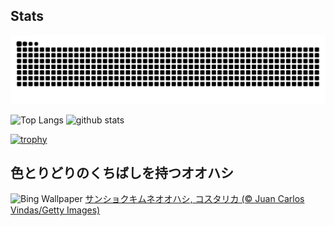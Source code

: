 ## Stats
<picture>
  <source media="(prefers-color-scheme: dark)" srcset="https://raw.githubusercontent.com/ba230t/ba230t/output/github-contribution-grid-snake-dark.svg">
  <source media="(prefers-color-scheme: light)" srcset="https://raw.githubusercontent.com/ba230t/ba230t/output/github-contribution-grid-snake.svg">
  <img alt="github contribution grid snake animation" src="https://raw.githubusercontent.com/ba230t/ba230t/output/github-contribution-grid-snake.svg">
</picture>

<p align="left">
  <img alt="Top Langs" height="150px" src="https://github-readme-stats.vercel.app/api/top-langs/?username=ba230t&layout=compact&theme=transparent" />
  <img alt="github stats" height="150px" src="https://github-readme-stats.vercel.app/api?username=ba230t&theme=transparent" />
</p>

[![trophy](https://github-profile-trophy.vercel.app/?username=ba230t&theme=transparent&column=7)](https://github.com/ryo-ma/github-profile-trophy)


<!-- Bing Wallpaper Start -->
## 色とりどりのくちばしを持つオオハシ
![Bing Wallpaper](https://www.bing.com/th?id=OHR.ToucanForest_JA-JP8804759807_1920x1080.jpg&rf=LaDigue_1920x1080.jpg&pid=hp)
[サンショクキムネオオハシ, コスタリカ (© Juan Carlos Vindas/Getty Images)](https://www.bing.com/search?q=%E3%82%B5%E3%83%B3%E3%82%B7%E3%83%A7%E3%82%AF%E3%82%AD%E3%83%A0%E3%83%8D%E3%82%AA%E3%82%AA%E3%83%8F%E3%82%B7&form=hpcapt&filters=HpDate%3a%2220250921_1500%22)
<!-- Bing Wallpaper End -->
